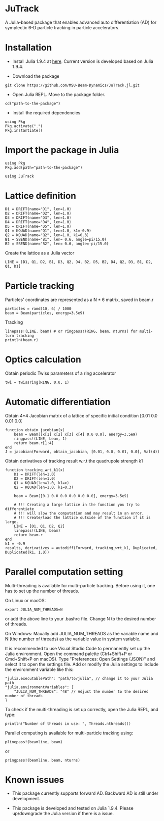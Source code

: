 # JuTrack

A Julia-based package that enables advanced auto differentiation (AD) for symplectic 6-D particle tracking in particle accelerators.

# Installation

* Install Julia 1.9.4 at [here](https://julialang.org/downloads/oldreleases/). Current version is developed based on Julia 1.9.4.

* Download the package
```
git clone https://github.com/MSU-Beam-Dynamics/JuTrack.jl.git
```

* Open Julia REPL. Move to the package folder.
```
cd("path-to-the-package")
```

* Install the required dependencies
```
using Pkg
Pkg.activate(".")
Pkg.instantiate()
```

# Import the package in Julia
```
using Pkg 
Pkg.add(path="path-to-the-package")
```
```
using JuTrack
```

# Lattice definition
```
D1 = DRIFT(name="D1", len=1.0)
D2 = DRIFT(name="D2", len=1.0)
D3 = DRIFT(name="D3", len=1.0)
D4 = DRIFT(name="D4", len=1.0)
D5 = DRIFT(name="D5", len=1.0)
Q1 = KQUAD(name="Q1", len=1.0, k1=-0.9) 
Q2 = KQUAD(name="Q2", len=1.0, k1=0.3)
B1 = SBEND(name="B1", len= 0.6, angle=pi/15.0)
B2 = SBEND(name="B2", len= 0.6, angle=-pi/15.0)
```
Create the lattice as a Julia vector
```
LINE = [D1, Q1, D2, B1, D3, Q2, D4, B2, D5, B2, D4, Q2, D3, B1, D2, Q1, D1]
```

# Particle tracking
Particles' coordinates are represented as a N * 6 matrix, saved in beam.r
```
particles = rand(10, 6) / 1000
beam = Beam(particles, energy=3.5e9)
```

Tracking
```
linepass!(LINE, beam) # or ringpass!(RING, beam, nturns) for multi-turn tracking
println(beam.r) 
```

# Optics calculation
Obtain periodic Twiss parameters of a ring accelerator
```
twi = twissring(RING, 0.0, 1)
```

# Automatic differentiation
Obtain 4*4 Jacobian matrix of a lattice of specific initial condition [0.01 0.0 0.01 0.0]
```
function obtain_jacobian(x)
    beam = Beam([x[1] x[2] x[3] x[4] 0.0 0.0], energy=3.5e9)
    ringpass!(LINE, beam, 1)
    return beam.r[1:4]
end
J = jacobian(Forward, obtain_jacobian, [0.01, 0.0, 0.01, 0.0], Val(4))
```

Obtain derivatives of tracking result w.r.t the quadrupole strength k1
```
function tracking_wrt_k1(x)
    D1 = DRIFT(len=1.0)
    D2 = DRIFT(len=1.0)
    Q1 = KQUAD(len=1.0, k1=x) 
    Q2 = KQUAD(len=1.0, k1=0.3)

    beam = Beam([0.1 0.0 0.0 0.0 0.0 0.0], energy=3.5e9)

    # !!! Creating a large lattice in the function you try to differentiate 
    # !!! will slow the computation and may result in an error.
    # !!! Create/load the lattice outside of the function if it is large.
    LINE = [D1, Q1, D2, Q2] 
    linepass!(LINE, beam)
    return beam.r
end
k1 = -0.9
results, derivatives = autodiff(Forward, tracking_wrt_k1, Duplicated, Duplicated(k1, 1.0))
```

# Parallel computation setting
Multi-threading is available for multi-particle tracking. Before using it, one has to set up the number of threads.

On Linux or macOS:
```
export JULIA_NUM_THREADS=N
``` 
or add the above line to your .bashrc file. Change N to the desired number of threads.

On Windows:
Maually add JULIA_NUM_THREADS as the variable name and N (the number of threads) as the variable value in system variable.

It is recommended to use Visual Studio Code to permanently set up the Julia environment. 
Open the command palette (Ctrl+Shift+P or Cmd+Shift+P on macOS). 
Type "Preferences: Open Settings (JSON)" and select it to open the settings file. 
Add or modify the Julia settings to include the environment variable like this:
```
"julia.executablePath": "path/to/julia", // change it to your Julia path
"julia.environmentVariables": {
    "JULIA_NUM_THREADS": "48" // Adjust the number to the desired number of threads
}
```

To check if the multi-threading is set up correctly, open the Julia REPL, and type:
```
println("Number of threads in use: ", Threads.nthreads())
```

Parallel computing is available for multi-particle tracking using:
```
plinepass!(beamline, beam)
```
or 
```
pringpass!(beamline, beam, nturns)
```

# Known issues
* This package currently supports forward AD. Backward AD is still under development.

* This package is developed and tested on Julia 1.9.4. Please up/downgrade the Julia version if there is a issue.

